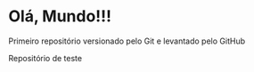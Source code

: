 # Olá, Mundo!!!
 Primeiro repositório versionado pelo Git e levantado pelo GitHub

 Repositório de teste
